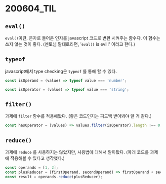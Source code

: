 200604_TIL
===

```eval()```
---

```eval()```이란, 문자로 들어온 인자를 javascript 코드로 변환 시켜주는 함수다. 이 함수는 쓰지 않는 것이 좋다.
(멘토님 말대로라면, '```eval()``` is evil!' 이라고 한다.)

```typeof```
---
javascript에서 type checking은 ```typeof``` 를 통해 할 수 있다.
```javascript
const isOperand = (value) => typeof value === 'number';

const isOperator = (value) => typeof value === 'string';
```

```filter()```
---
과제에 ```filter``` 함수를 적용해봤다. (좋은 코드인지는 피드백 받아봐야 알 거 같다.)
```javascript
const hasOperator = (values) => values.filter(isOperator).length !== 0;
```

```reduce()```
---
과제에 ```reduce``` 를 사용하지는 않았지만, 사용법에 대해서 알아봤다. (아래 코드를 과제에 적용해볼 수 있다고 생각했다.)
```javascript
const operands = [1, 2];
const plusReducer = (firstOperand, secondOperand) => firstOperand + secondOperand;
const result = operands.reduce(plusReducer);
```

